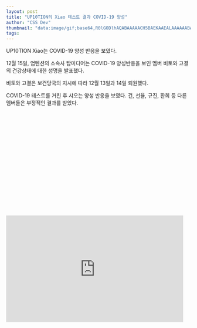 ```yaml
---
layout: post
title: "UP10TION의 Xiao 테스트 결과 COVID-19 양성"
author: "CSS Dev"
thumbnail: "data:image/gif;base64,R0lGODlhAQABAAAAACH5BAEKAAEALAAAAAABAAEAAAICTAEAOw=="
tags: 
---
```



UP10TION Xiao는 COVID-19 양성 반응을 보였다.

12월 15일, 업텐션의 소속사 탑미디어는 COVID-19 양성반응을 보인 멤버 비토와 고결의 건강상태에 대한 성명을 발표했다.

비토와 고결은 보건당국의 지시에 따라 12월 13일과 14일 퇴원했다.

COVID-19 테스트를 거친 후 샤오는 양성 반응을 보였다. 건, 선율, 규진, 환희 등 다른 멤버들은 부정적인 결과를 받았다.


<div class="video_wrapper" style="padding-top: 56.25%;">
    <iframe id="twitter-widget-0" scrolling="no" frameborder="0" allowtransparency="true" allowfullscreen="true" class="" style="position: static; visibility: visible; width: 483px; height: 291px; display: block; flex-grow: 1;" title="Twitter Tweet" src="https://platform.twitter.com/embed/index.html?dnt=false&amp;embedId=twitter-widget-0&amp;frame=false&amp;hideCard=false&amp;hideThread=false&amp;id=1338785440225132547&amp;lang=en&amp;origin=https%3A%2F%2Fkpopchingu.com%2F2020%2F12%2F15%2Fup10tions-xiao-tested-positive-for-covid-19%2F&amp;theme=light&amp;widgetsVersion=ed20a2b%3A1601588405575&amp;width=550px" data-tweet-id="1338785440225132547"></iframe>
</div>

